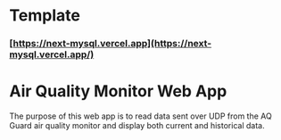 # Template

### [https://next-mysql.vercel.app](https://next-mysql.vercel.app/)

# Air Quality Monitor Web App

The purpose of this web app is to read data sent over UDP from the AQ Guard air quality monitor and display both current and historical data.
